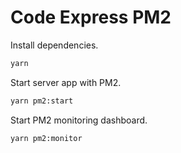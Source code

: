 # Code Express PM2

Install dependencies.

```sh
yarn
```

Start server app with PM2.

```sh
yarn pm2:start
```

Start PM2 monitoring dashboard.

```sh
yarn pm2:monitor
```

